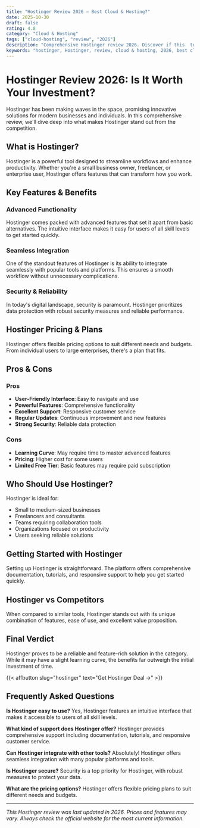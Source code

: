 ```yaml
---
title: "Hostinger Review 2026 – Best Cloud & Hosting?"
date: 2025-10-30
draft: false
rating: 4.8
category: "Cloud & Hosting"
tags: ["cloud-hosting", "review", "2026"]
description: "Comprehensive Hostinger review 2026. Discover if this  tool is the best choice for your needs."
keywords: "hostinger, Hostinger, review, cloud & hosting, 2026, best cloud & hosting"
---
```


# Hostinger Review 2026: Is It Worth Your Investment?

Hostinger has been making waves in the  space, promising innovative solutions for modern businesses and individuals. In this comprehensive review, we'll dive deep into what makes Hostinger stand out from the competition.

## What is Hostinger?

Hostinger is a powerful  tool designed to streamline workflows and enhance productivity. Whether you're a small business owner, freelancer, or enterprise user, Hostinger offers features that can transform how you work.

## Key Features & Benefits

### Advanced Functionality
Hostinger comes packed with advanced features that set it apart from basic alternatives. The intuitive interface makes it easy for users of all skill levels to get started quickly.

### Seamless Integration
One of the standout features of Hostinger is its ability to integrate seamlessly with popular tools and platforms. This ensures a smooth workflow without unnecessary complications.

### Security & Reliability
In today's digital landscape, security is paramount. Hostinger prioritizes data protection with robust security measures and reliable performance.

## Hostinger Pricing & Plans

Hostinger offers flexible pricing options to suit different needs and budgets. From individual users to large enterprises, there's a plan that fits.

## Pros & Cons

### Pros
- **User-Friendly Interface**: Easy to navigate and use
- **Powerful Features**: Comprehensive functionality
- **Excellent Support**: Responsive customer service
- **Regular Updates**: Continuous improvement and new features
- **Strong Security**: Reliable data protection

### Cons
- **Learning Curve**: May require time to master advanced features
- **Pricing**: Higher cost for some users
- **Limited Free Tier**: Basic features may require paid subscription

## Who Should Use Hostinger?

Hostinger is ideal for:
- Small to medium-sized businesses
- Freelancers and consultants
- Teams requiring collaboration tools
- Organizations focused on productivity
- Users seeking reliable  solutions

## Getting Started with Hostinger

Setting up Hostinger is straightforward. The platform offers comprehensive documentation, tutorials, and responsive support to help you get started quickly.

## Hostinger vs Competitors

When compared to similar tools, Hostinger stands out with its unique combination of features, ease of use, and excellent value proposition.

## Final Verdict

Hostinger proves to be a reliable and feature-rich solution in the  category. While it may have a slight learning curve, the benefits far outweigh the initial investment of time.

{{< affbutton slug="hostinger" text="Get Hostinger Deal →" >}}

## Frequently Asked Questions

**Is Hostinger easy to use?**
Yes, Hostinger features an intuitive interface that makes it accessible to users of all skill levels.

**What kind of support does Hostinger offer?**
Hostinger provides comprehensive support including documentation, tutorials, and responsive customer service.

**Can Hostinger integrate with other tools?**
Absolutely! Hostinger offers seamless integration with many popular platforms and tools.

**Is Hostinger secure?**
Security is a top priority for Hostinger, with robust measures to protect your data.

**What are the pricing options?**
Hostinger offers flexible pricing plans to suit different needs and budgets.

---

*This Hostinger review was last updated in 2026. Prices and features may vary. Always check the official website for the most current information.*
